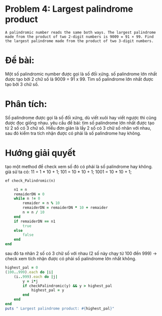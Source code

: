 # Problem 4: Largest palindrome product
`A palindromic number reads the same both ways. The largest palindrome made from the product of two 2-digit numbers is 9009 = 91 × 99.
Find the largest palindrome made from the product of two 3-digit numbers.
`
# Đề bài: 
Một số palindromic number được gọi là số đối xứng. số palindrome lớn nhất được tạo bởi 2 chữ số là 9009 = 91 x 99. Tìm số palindrome lớn nhất được tạo bởi 3 chữ số.

# Phân tích:
Số palindrome được gọi là số đối xứng, dù viết xuôi hay viết ngược thì cũng được đọc giống nhau. yêu cầu đề bài: tìm số palindrome lớn nhất được tạo từ 2 số có 3 chứ số. Hiểu đơn giản là lấy 2 số có 3 chữ số nhân với nhau, sau đó kiểm tra tích nhận được có phải là số palindrome hay không.

# Hướng giải quyết
tạo một method để check xem số đó có phải là số palindrome hay không.
giả sử ta có: 11 = 1 * 10 + 1; 101 = 10 * 10 + 1; 1001 = 10 * 10 + 1; 
```ruby
ef check_Palindromic(n)

	n1 = n
	remaiderDN = 0
	while n != 0
		remaider = n % 10
		remaiderDN = remaiderDN * 10 + remaider
		n = n / 10
	end
	if remaiderDN == n1
		true
	else 
		false
	end
end
```

sau đó ta nhân 2 số có 3 chữ số với nhau (2 số này chạy từ 100 đến 999) -> check xem tích nhận được có phải số palindrome lớn nhất không.
```ruby
highest_pal = 0
(100..999).each do |i|
	(i..999).each do |j|
		y = i*j
		if checkPalindromic(y) && y > highest_pal
			highest_pal = y
		end
	end
end
puts " Largest palindrome product: #{highest_pal}"
```

